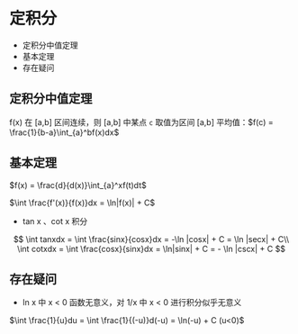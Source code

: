 # 定积分

* 定积分中值定理
* 基本定理
* 存在疑问



## 定积分中值定理

f(x) 在 [a,b] 区间连续，则 [a,b] 中某点 `c` 取值为区间 [a,b] 平均值：$f(c) = \frac{1}{b-a}\int_{a}^bf(x)dx$

## 基本定理

$f(x) = \frac{d}{d(x)}\int_{a}^xf(t)dt$

$\int \frac{f'(x)}{f(x)}dx = \ln|f(x)| + C$

* tan x 、cot x 积分

$$
\int tanxdx = \int \frac{sinx}{cosx}dx = -\ln |cosx| + C = \ln |secx| + C\\
\int cotxdx = \int \frac{cosx}{sinx}dx = \ln|sinx| + C = - \ln |cscx| + C
$$





## 存在疑问

* ln x 中 x < 0 函数无意义，对 1/x 中 x < 0 进行积分似乎无意义

$\int \frac{1}{u}du = \int \frac{1}{(-u)}d(-u) = \ln(-u) + C (u<0)$

